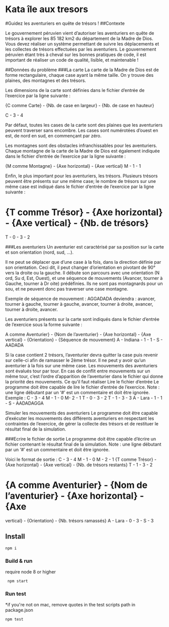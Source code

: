 # Kata île aux tresors  
#Guidez les aventuriers en quête de trésors !
##Contexte

Le gouvernement péruvien vient d’autoriser les aventuriers en quête de trésors à explorer les 85 182
km2 du département de la Madre de Dios. Vous devez réaliser un système permettant de suivre les
déplacements et les collectes de trésors effectuées par les aventuriers. Le gouvernement péruvien
étant très à cheval sur les bonnes pratiques de code, il est important de réaliser un code de qualité,
lisible, et maintenable !

##Données du problème
###La carte
La carte de la Madre de Dios est de forme rectangulaire, chaque case ayant la même taille. On y
trouve des plaines, des montagnes et des trésors.

Les dimensions de la carte sont définies dans le fichier d’entrée de l’exercice par la ligne suivante :

{C comme Carte} - {Nb. de case en largeur} - {Nb. de case en hauteur}

C​ - 3 - 4

Par défaut, toutes les cases de la carte sont des plaines que les aventuriers peuvent traverser sans encombre. Les cases sont numérotées d’ouest en est, de nord en sud, en commençant par zéro.

Les montagnes sont des obstacles infranchissables pour les aventuriers. Chaque montagne de la
carte de la Madre de Dios est également indiquée dans le fichier d’entrée de l’exercice par la ligne
suivante :

{M comme Montagne} - {Axe horizontal} - {Axe vertical}
M​ - 1 - 1

Enfin, le plus important pour les aventuriers, les trésors. Plusieurs trésors peuvent être présents sur
une même case; le nombre de trésors sur une même case est indiqué dans le fichier d’entrée de
l’exercice par la ligne suivante :
# {T comme Trésor} - {Axe horizontal} - {Axe vertical} - {Nb. de trésors}
T​ - 0 - 3 - 2


###Les aventuriers
Un aventurier est caractérisé par sa position sur la carte et son orientation (nord, sud, ...). 

Il ne peut
se déplacer que d’une case à la fois, dans la direction définie par son orientation. Ceci dit, il
peut changer d’orientation en pivotant de 90° vers la droite ou la gauche. Il débute son parcours avec une orientation (N​ord, Su​ d, E​st, O​uest), et une séquence de mouvements (A​vancer, tourner à G​auche, tourner à Dr​ oite) prédéfinies. Ils ne sont pas montagnards pour un sou, et ne peuvent donc pas traverser une case montagne.

Exemple de séquence de mouvement :
AGGADADA ​deviendra : avancer, tourner à gauche, tourner à gauche, avancer, tourner à droite, avancer, tourner à droite, avancer.

Les aventuriers présents sur la carte sont indiqués dans le fichier d’entrée de l’exercice sous la forme
suivante :

 A comme Aventurier} - {Nom de l’aventurier} - {Axe horizontal} - {Axe vertical} - {Orientation} - {Séquence de mouvement}
A​ - Indiana - 1 - 1 - S - AADADA

Si la case contient 2 trésors, l’aventurier devra quitter la case puis revenir sur celle-ci afin de ramasser le 2ème
trésor.
Il ne peut y avoir qu’un aventurier à la fois sur une même case. Les mouvements des aventuriers sont
évalués tour par tour. En cas de conflit entre mouvements sur un même tour, c’est l’ordre d’apparition
de l’aventurier dans le fichier qui donne la priorité des mouvements.
Ce qu’il faut réaliser
Lire le fichier d’entrée
Le programme doit être capable de lire le fichier d’entrée de l’exercice.
Note : une ligne débutant par un ‘#’ est un commentaire et doit être ignorée.
Exemple :
C​ - 3 - 4
M​ - 1 - 0
M​ - 2 - 1
T​ - 0 - 3 - 2
T​ - 1 - 3 - 3
A​ - Lara - 1 - 1 - S - AADADAGGA

Simuler les mouvements des aventuriers
Le programme doit être capable d’exécuter les mouvements des différents aventuriers en respectant les contraintes de l’exercice, de gérer la collecte des trésors et de restituer le résultat final de la simulation.

###Ecrire le fichier de sortie
Le programme doit être capable d’écrire un fichier contenant le résultat final de la simulation.
Note : une ligne débutant par un ‘#’ est un commentaire et doit être ignorée.

Voici le format de sortie :
C​ - 3 - 4
M​ - 1 - 0
M​ - 2 - 1
{T comme Trésor} - {Axe horizontal} - {Axe vertical} - {Nb. de trésors
restants}
T​ - 1 - 3 - 2
# {A comme Aventurier} - {Nom de l’aventurier} - {Axe horizontal} - {Axe
vertical} - {Orientation} - {Nb. trésors ramassés}
A​ - Lara - 0 - 3 - S - 3


## Install  
    npm i  

### Build & run  
require node 8 or higher

     npm start  

### Run test
*if you're not on mac, remove quotes in the test scripts path in package.json

    npm test  
   